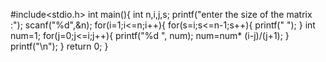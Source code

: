 #include<stdio.h>
int main(){
int n,i,j,s;
printf("enter the size of the matrix :");
scanf("%d",&n);
for(i=1;i<=n;i++){
    for(s=i;s<=n-1;s++){
        printf(" ");
    }
    int num=1;
    for(j=0;j<=i;j++){
        printf("%d ", num);
        num=num* (i-j)/(j+1);
    }
  printf("\n");
}
return 0;
}
